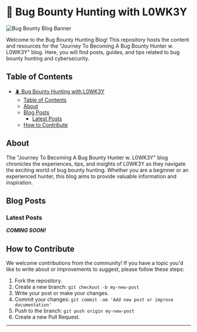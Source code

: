 # 🐛 Bug Bounty Hunting with L0WK3Y

![Bug Bounty Blog Banner](https://camo.githubusercontent.com/cd20a203173553a0da7aa3965a5799906844025e50e737e8f8024190385ef966/68747470733a2f2f692e696d6775722e636f6d2f4a4f4e6f6875512e6769663f7261773d74727565)

Welcome to the Bug Bounty Hunting Blog! This repository hosts the content and resources for the "Journey To Becoming A Bug Bounty Hunter w. L0WK3Y" blog. Here, you will find posts, guides, and tips related to bug bounty hunting and cybersecurity.

## Table of Contents

- [🪲 Bug Bounty Hunting with L0WK3Y](#-bug-bounty-hunting-with-l0wk3y)
  - [Table of Contents](#table-of-contents)
  - [About](#about)
  - [Blog Posts](#blog-posts)
    - [Latest Posts](#latest-posts)
  - [How to Contribute](#how-to-contribute)

## About

The "Journey To Becoming A Bug Bounty Hunter w. L0WK3Y" blog chronicles the experiences, tips, and insights of L0WK3Y as they navigate the exciting world of bug bounty hunting. Whether you are a beginner or an experienced hunter, this blog aims to provide valuable information and inspiration.

## Blog Posts

### Latest Posts
***COMING SOON!***

<!-- 1. **[Introduction to Bug Bounty Hunting](posts/introduction-to-bug-bounty-hunting.md)** - An overview of what bug bounty hunting is and how to get started.
2. **[Setting Up Your Environment](posts/setting-up-your-environment.md)** - A guide to setting up the necessary tools and environment for bug bounty hunting.
3. **[Top 10 Tools for Bug Bounty Hunters](posts/top-10-tools-for-bug-bounty-hunters.md)** - A list of essential tools for any bug bounty hunter.
4. **[Common Vulnerabilities and How to Find Them](posts/common-vulnerabilities.md)** - A deep dive into common vulnerabilities and techniques to discover them.
5. **[How to Write a Good Bug Report](posts/how-to-write-a-good-bug-report.md)** - Tips for writing effective and clear bug reports. -->

<!-- For a complete list of posts, visit the [Posts Directory](posts/). -->

## How to Contribute

We welcome contributions from the community! If you have a topic you'd like to write about or improvements to suggest, please follow these steps:

1. Fork the repository.
2. Create a new branch: `git checkout -b my-new-post`
3. Write your post or make your changes.
4. Commit your changes: `git commit -am 'Add new post or improve documentation'`
5. Push to the branch: `git push origin my-new-post`
6. Create a new Pull Request.


---
